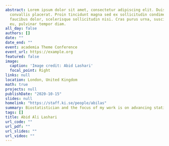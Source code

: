 ```yaml
---
abstract: Lorem ipsum dolor sit amet, consectetur adipiscing elit. Duis posuere tellusac
  convallis placerat. Proin tincidunt magna sed ex sollicitudin condimentum. Sed ac
  faucibus dolor, scelerisque sollicitudin nisi. Cras purus urna, suscipit quis sapien
  eu, pulvinar tempor diam.
all_day: false
authors: []
date: ""
date_end: ""
event: academia Theme Conference
event_url: https://example.org
featured: false
image:
  caption: 'Image credit: Abid Lashari'
  focal_point: Right
links: null
location: London, United Kingdom
math: true
projects: null
publishDate: "2020-10-15"
slides: null
homelink: "https://staff.ki.se/people/abilas"
summary: Biostatistician and the focus of my work is on advancing statistical methods in causal inference, machine learning and clinical trial design and on applied work in infectious disease.
tags: []
title: Abid Ali Lashari
url_code: ""
url_pdf: ""
url_slides: ""
url_video: ""
---
```


